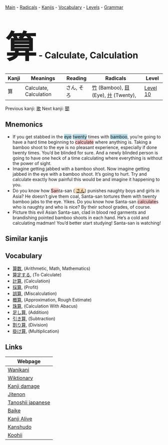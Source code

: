 <style> bigfont {font-size: 100px}</style>
[Main](../index.md) -
[Radicals](../radicals.md) -
[Kanjis](../kanjis.md) -
[Vocabulary](../vocabulary.md) -
[Levels](../levels.md) -
[Grammar](../grammar.md)
# <bigfont> 算</bigfont> - Calculate, Calculation 

| Kanji | Meanings | Reading | Radicals | Level |
| --- | --- | --- | --- | --- |
| 算 | Calculate, Calculation | さん, そろ | [竹](../radicals/竹.md) (Bamboo), [目](../radicals/目.md) (Eye), [廾](../radicals/廾.md) (Twenty),  | [Level 10](../levels/wk_level10.md) |

Previous kanji: [歌](歌.md) Next kanji: [聞](聞.md) 

## Mnemonics
 * If you get stabbed in the <span style="background-color:#ADD8E6"> eye</span> <span style="background-color:#ADD8E6"> twenty</span> times with <span style="background-color:#ADD8E6"> bamboo</span>, you’re going to have a hard time beginning to <span style="background-color:#ffcccb"> calculate</span> where anything is. Taking a bamboo shoot to the eye is no pleasant experience, especially if done twenty times. You’d be blinded for sure. And a newly blinded person is going to have one heck of a time calculating where everything is without the power of sight.
* Imagine getting jabbed with a bamboo shoot. Now imagine getting jabbed in the eye with a bamboo shoot. It’s going to hurt. Try and calculate exactly how painful this would be and imagine it happening to you.
* Do you know how <span style="background-color:#ffcccb"> San</span>ta-san (<span style="background-color:#fed8b1"> [さん](https://jisho.org/search/さん)</span>) punishes naughty boys and girls in Asia? He doesn’t give them coal, Santa-san tortures them with twenty bamboo jabs to the eye. Yikes. Do you know how Santa-san <span style="background-color:#ffcccb"> calculate</span>s who is naughty and who is nice? By their school grades, of course.
* Picture this evil Asian Santa-san, clad in blood red garments and brandishing pointed bamboo shoots in each hand. He’s a cold and calculating madman! You’d better start studying! Santa-san is watching!


## Similar kanjis
 


## Vocabulary
 * [算数](../vocabulary/算.md), (Arithmetic, Math, Mathematics)
* [算定する](../vocabulary/算.md), (To Calculate)
* [計算](../vocabulary/算.md), (Calculation)
* [採算](../vocabulary/算.md), (Profit)
* [誤算](../vocabulary/算.md), (Miscalculation)
* [概算](../vocabulary/算.md), (Approximation, Rough Estimate)
* [珠算](../vocabulary/算.md), (Calculation With Abacus)
* [足し算](../vocabulary/算.md), (Addition)
* [引き算](../vocabulary/算.md), (Subtraction)
* [割り算](../vocabulary/算.md), (Division)
* [掛け算](../vocabulary/算.md), (Multiplication)



## Links 

| Webpage |
| --- |
| [Wanikani          ](https://www.wanikani.com/kanji/算) |
| [Wiktionary        ](https://en.wiktionary.org/wiki/算) |
| [Kanji damage      ](http://www.kanjidamage.com/kanji/search?utf8=✓&q=算) |
| [Jitenon           ](https://jitenon.com/kanji/算) |
| [Tanoshii japanese ](https://www.tanoshiijapanese.com/dictionary/kanji.cfm?k=算) |
| [Baike             ](https://baike.baidu.com/item/算) |
| [Kanji Alive       ](https://app.kanjialive.com/算) |
| [Kanshudo          ](https://www.kanshudo.com/searchmn?q=算) |
| [Koohii            ](https://kanji.koohii.com/study/kanji/算) |
